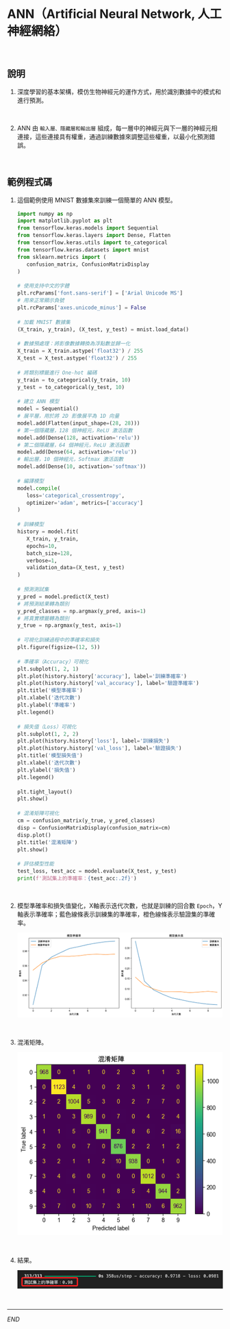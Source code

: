# ANN（Artificial Neural Network, 人工神經網絡）

<br>

## 說明

1. 深度學習的基本架構，模仿生物神經元的運作方式，用於識別數據中的模式和進行預測。

<br>

2. ANN 由 `輸入層、隱藏層和輸出層` 組成，每一層中的神經元與下一層的神經元相連接，這些連接具有權重，通過訓練數據來調整這些權重，以最小化預測錯誤。

<br>

## 範例程式碼

1. 這個範例使用 MNIST 數據集來訓練一個簡單的 ANN 模型。

   ```python
   import numpy as np
   import matplotlib.pyplot as plt
   from tensorflow.keras.models import Sequential
   from tensorflow.keras.layers import Dense, Flatten
   from tensorflow.keras.utils import to_categorical
   from tensorflow.keras.datasets import mnist
   from sklearn.metrics import (
      confusion_matrix, ConfusionMatrixDisplay
   )

   # 使用支持中文的字體
   plt.rcParams['font.sans-serif'] = ['Arial Unicode MS']
   # 用來正常顯示負號
   plt.rcParams['axes.unicode_minus'] = False

   # 加載 MNIST 數據集
   (X_train, y_train), (X_test, y_test) = mnist.load_data()

   # 數據預處理：將影像數據轉換為浮點數並歸一化
   X_train = X_train.astype('float32') / 255
   X_test = X_test.astype('float32') / 255

   # 將類別標籤進行 One-hot 編碼
   y_train = to_categorical(y_train, 10)
   y_test = to_categorical(y_test, 10)

   # 建立 ANN 模型
   model = Sequential()
   # 展平層，用於將 2D 影像展平為 1D 向量
   model.add(Flatten(input_shape=(28, 28)))
   # 第一個隱藏層，128 個神經元，ReLU 激活函數
   model.add(Dense(128, activation='relu'))
   # 第二個隱藏層，64 個神經元，ReLU 激活函數
   model.add(Dense(64, activation='relu'))
   # 輸出層，10 個神經元，Softmax 激活函數
   model.add(Dense(10, activation='softmax'))

   # 編譯模型
   model.compile(
      loss='categorical_crossentropy',
      optimizer='adam', metrics=['accuracy']
   )

   # 訓練模型
   history = model.fit(
      X_train, y_train, 
      epochs=10, 
      batch_size=128, 
      verbose=1, 
      validation_data=(X_test, y_test)
   )

   # 預測測試集
   y_pred = model.predict(X_test)
   # 將預測結果轉為類別
   y_pred_classes = np.argmax(y_pred, axis=1)
   # 將真實標籤轉為類別
   y_true = np.argmax(y_test, axis=1)

   # 可視化訓練過程中的準確率和損失
   plt.figure(figsize=(12, 5))

   # 準確率（Accuracy）可視化
   plt.subplot(1, 2, 1)
   plt.plot(history.history['accuracy'], label='訓練準確率')
   plt.plot(history.history['val_accuracy'], label='驗證準確率')
   plt.title('模型準確率')
   plt.xlabel('迭代次數')
   plt.ylabel('準確率')
   plt.legend()

   # 損失值（Loss）可視化
   plt.subplot(1, 2, 2)
   plt.plot(history.history['loss'], label='訓練損失')
   plt.plot(history.history['val_loss'], label='驗證損失')
   plt.title('模型損失值')
   plt.xlabel('迭代次數')
   plt.ylabel('損失值')
   plt.legend()

   plt.tight_layout()
   plt.show()

   # 混淆矩陣可視化
   cm = confusion_matrix(y_true, y_pred_classes)
   disp = ConfusionMatrixDisplay(confusion_matrix=cm)
   disp.plot()
   plt.title('混淆矩陣')
   plt.show()

   # 評估模型性能
   test_loss, test_acc = model.evaluate(X_test, y_test)
   print(f'測試集上的準確率：{test_acc:.2f}')
   ```

<br>

2. 模型準確率和損失值變化，X軸表示迭代次數，也就是訓練的回合數 `Epoch`，Y軸表示準確率；藍色線條表示訓練集的準確率，橙色線條表示驗證集的準確率。

   ![](images/img_12.png)

<br>

3. 混淆矩陣。

   ![](images/img_13.png)

<br>

4. 結果。

   ![](images/img_14.png)

<br>

___

_END_
